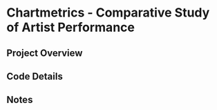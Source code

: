 # Chartmetrics - Comparative Study of Artist Performance 
## Project Overview
## Code Details
## Notes